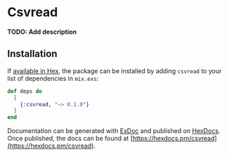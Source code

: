 # Csvread

**TODO: Add description**

## Installation

If [available in Hex](https://hex.pm/docs/publish), the package can be installed
by adding `csvread` to your list of dependencies in `mix.exs`:

```elixir
def deps do
  [
    {:csvread, "~> 0.1.0"}
  ]
end
```

Documentation can be generated with [ExDoc](https://github.com/elixir-lang/ex_doc)
and published on [HexDocs](https://hexdocs.pm). Once published, the docs can
be found at [https://hexdocs.pm/csvread](https://hexdocs.pm/csvread).

